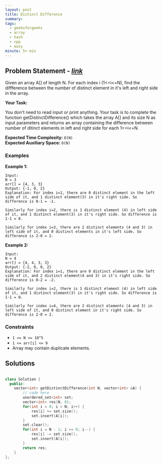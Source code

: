 ```yaml
---
layout: post
title: Distinct Difference
summary:
tags:
  - geeksforgeeks
  - array
  - hash
  - cpp
  - easy
minute: 5+ min
---
```


## Problem Statement - [_link_](https://practice.geeksforgeeks.org/problems/c670bf260ea9dce6c5910dedc165aa403f6e951d/1)

Given an array A[] of length N. For each index i (1<=i<=N), find the diffference between the number of distinct element in it's left and right side in the array.

**Your Task:**

You don't need to read input or print anything. Your task is to complete the function getDistinctDifference() which takes the array A[] and its size N as input parameters and returns an array containing the difference between number of ditinct elements in left and right side for each 1<=i<=N.

**Expected Time Complexity:** `O(N)`  
**Expected Auxiliary Space:** `O(N)` 

### Examples

**Example 1:**

```
Input:
N = 3
arr[] = {4, 3, 3}
Output: {-1, 0, 2}
Explanation: For index i=1, there are 0 distinct element in the left side of it, and 1 distinct element(3) in it's right side. So difference is 0-1 = -1. 

Similarly for index i=2, there is 1 distinct element (4) in left side of it, and 1 distinct element(3) in it's right side. So difference is 1-1 = 0.

Similarly for index i=3, there are 2 distinct elements (4 and 3) in left side of it, and 0 distinct elements in it's left side. So difference is 2-0 = 2.
```

**Example 2:**

```
Input:
N = 4
arr[] = {4, 4, 3, 3}
Output: {-2, 0, 0, 2}
Explanation: For index i=1, there are 0 distinct element in the left side of it, and 2 distinct element(4 and 3) in it's right side. So difference is 0-2 = -2.

Similarly for index i=2, there is 1 distinct element (4) in left side of it, and 1 distinct element(3) in it's right side. So difference is 1-1 = 0.

Similarly for index i=4, there are 2 distinct elements (4 and 3) in left side of it, and 0 distinct element in it's right side. So difference is 2-0 = 2.
```

### Constraints

- `1 <= N <= 10^5`
- `1 <= arr[i] <= 9`
- Array may contain duplicate elements.

## Solutions

```cpp

class Solution {
  public:
    vector<int> getDistinctDifference(int N, vector<int> &A) {
        // code here
        unordered_set<int> set;
        vector<int> res(N, 0);
        for(int i = 0; i < N; i++) {
            res[i] += set.size();
            set.insert(A[i]);
        }
        set.clear();
        for(int i = N - 1; i >= 0; i--) {
            res[i] -= set.size();
            set.insert(A[i]);
        }
        return res;
    }
};

```
